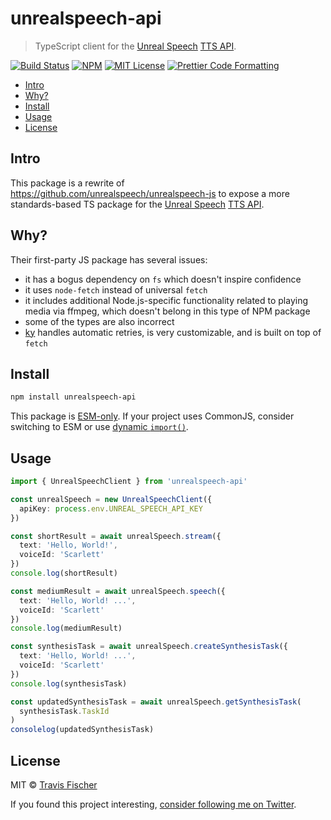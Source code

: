 # unrealspeech-api <!-- omit from toc -->

> TypeScript client for the [Unreal Speech](https://unrealspeech.com/) [TTS API](https://docs.unrealspeech.com/reference/getting-started-with-our-api).

<p>
  <a href="https://github.com/transitive-bullshit/unrealspeech-api/actions/workflows/main.yml"><img alt="Build Status" src="https://github.com/transitive-bullshit/unrealspeech-api/actions/workflows/main.yml/badge.svg" /></a>
  <a href="https://www.npmjs.com/package/unrealspeech-api"><img alt="NPM" src="https://img.shields.io/npm/v/unrealspeech-api.svg" /></a>
  <a href="https://github.com/transitive-bullshit/unrealspeech-api/blob/main/license"><img alt="MIT License" src="https://img.shields.io/badge/license-MIT-blue" /></a>
  <a href="https://prettier.io"><img alt="Prettier Code Formatting" src="https://img.shields.io/badge/code_style-prettier-brightgreen.svg" /></a>
</p>

- [Intro](#intro)
- [Why?](#why)
- [Install](#install)
- [Usage](#usage)
- [License](#license)

## Intro

This package is a rewrite of https://github.com/unrealspeech/unrealspeech-js to expose a more standards-based TS package for the [Unreal Speech](https://unrealspeech.com/) [TTS API](https://docs.unrealspeech.com/reference/getting-started-with-our-api).

## Why?

Their first-party JS package has several issues:

- it has a bogus dependency on `fs` which doesn't inspire confidence
- it uses `node-fetch` instead of universal `fetch`
- it includes additional Node.js-specific functionality related to playing media via ffmpeg, which doesn't belong in this type of NPM package
- some of the types are also incorrect
- [ky](https://github.com/sindresorhus/ky) handles automatic retries, is very customizable, and is built on top of `fetch`

## Install

```sh
npm install unrealspeech-api
```

This package is [ESM-only](https://gist.github.com/sindresorhus/a39789f98801d908bbc7ff3ecc99d99c). If your project uses CommonJS, consider switching to ESM or use [dynamic `import()`](https://v8.dev/features/dynamic-import).

## Usage

```ts
import { UnrealSpeechClient } from 'unrealspeech-api'

const unrealSpeech = new UnrealSpeechClient({
  apiKey: process.env.UNREAL_SPEECH_API_KEY
})

const shortResult = await unrealSpeech.stream({
  text: 'Hello, World!',
  voiceId: 'Scarlett'
})
console.log(shortResult)

const mediumResult = await unrealSpeech.speech({
  text: 'Hello, World! ...',
  voiceId: 'Scarlett'
})
console.log(mediumResult)

const synthesisTask = await unrealSpeech.createSynthesisTask({
  text: 'Hello, World! ...',
  voiceId: 'Scarlett'
})
console.log(synthesisTask)

const updatedSynthesisTask = await unrealSpeech.getSynthesisTask(
  synthesisTask.TaskId
)
consolelog(updatedSynthesisTask)
```

## License

MIT © [Travis Fischer](https://x.com/transitive_bs)

If you found this project interesting, [consider following me on Twitter](https://x.com/transitive_bs).
